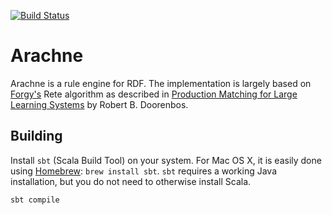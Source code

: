 [![Build Status](https://travis-ci.org/balhoff/arachne.svg?branch=master)](https://travis-ci.org/balhoff/arachne)

# Arachne

Arachne is a rule engine for RDF. The implementation is largely based on [Forgy's](http://dx.doi.org/10.1016/0004-3702%2882%2990020-0) Rete algorithm as described in [Production Matching for Large Learning Systems](http://reports-archive.adm.cs.cmu.edu/anon/1995/CMU-CS-95-113.pdf) by Robert B. Doorenbos.

## Building

Install `sbt` (Scala Build Tool) on your system. For Mac OS X, it is easily done using [Homebrew](http://brew.sh):  `brew install sbt`. `sbt` requires a working Java installation, but you do not need to otherwise install Scala.

`sbt compile`
